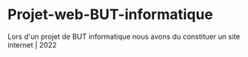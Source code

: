 # Projet-web-BUT-informatique
Lors d'un projet de BUT informatique nous avons du constituer un site internet | 2022
